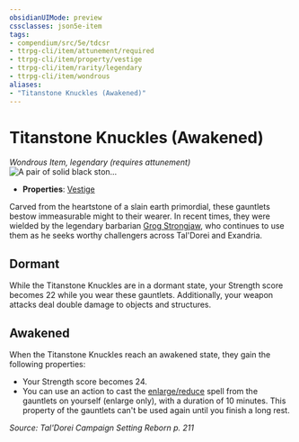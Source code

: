 ```yaml
---
obsidianUIMode: preview
cssclasses: json5e-item
tags:
- compendium/src/5e/tdcsr
- ttrpg-cli/item/attunement/required
- ttrpg-cli/item/property/vestige
- ttrpg-cli/item/rarity/legendary
- ttrpg-cli/item/wondrous
aliases: 
- "Titanstone Knuckles (Awakened)"
---
```

# Titanstone Knuckles (Awakened)
*Wondrous Item, legendary (requires attunement)*  
![A pair of solid black ston...](/3-Mechanics/CLI/items/img/titanstoneknuckles.webp#right "A pair of solid black stone gauntlets with brass fixings, encircled with three stone rings per gauntlet, and they are engraved with orange glowing runes.")  

- **Properties**: [Vestige](/3-Mechanics/CLI/rules/item-properties.md#Vestige)

Carved from the heartstone of a slain earth primordial, these gauntlets bestow immeasurable might to their wearer. In recent times, they were wielded by the legendary barbarian [Grog Strongjaw](/3-Mechanics/CLI/bestiary/npc/grog-strongjaw-tdcsr.md), who continues to use them as he seeks worthy challengers across Tal'Dorei and Exandria.

## Dormant

While the Titanstone Knuckles are in a dormant state, your Strength score becomes 22 while you wear these gauntlets. Additionally, your weapon attacks deal double damage to objects and structures.

## Awakened

When the Titanstone Knuckles reach an awakened state, they gain the following properties:

- Your Strength score becomes 24.  
- You can use an action to cast the [enlarge/reduce](/3-Mechanics/CLI/spells/enlarge-reduce.md) spell from the gauntlets on yourself (enlarge only), with a duration of 10 minutes. This property of the gauntlets can't be used again until you finish a long rest.  

*Source: Tal'Dorei Campaign Setting Reborn p. 211*